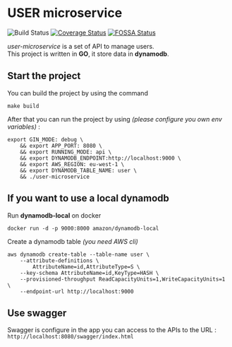 # USER microservice
 ![Build Status](https://travis-ci.org/thomaspoignant/user-microservice.svg?branch=master) [![Coverage Status](https://coveralls.io/repos/github/thomaspoignant/user-microservice/badge.png?branch=master)](https://coveralls.io/github/thomaspoignant/user-microservice?branch=master) [![FOSSA Status](https://app.fossa.io/api/projects/git%2Bgithub.com%2Fthomaspoignant%2Fuser-microservice.svg?type=shield)](https://app.fossa.io/projects/git%2Bgithub.com%2Fthomaspoignant%2Fuser-microservice?ref=badge_shield)


*user-microservice* is a set of API to manage users.  
This project is written in **GO**, it store data in **dynamodb**.

## Start the project

You can build the project by using the command 
``` shell
make build
```
After that you can run the project by using _(please configure you own env variables)_ :
``` shell
export GIN_MODE: debug \
    && export APP_PORT: 8080 \
    && export RUNNING_MODE: api \
    && export DYNAMODB_ENDPOINT:http://localhost:9000 \
    && export AWS_REGION: eu-west-1 \
    && export DYNAMODB_TABLE_NAME: user \
    && ./user-microservice
```

## If you want to use a local dynamodb
Run **dynamodb-local** on docker 
```shell
docker run -d -p 9000:8000 amazon/dynamodb-local
```

Create a dynamodb table _(you need AWS cli)_
```shell
aws dynamodb create-table --table-name user \
    --attribute-definitions \
        AttributeName=id,AttributeType=S \
    --key-schema AttributeName=id,KeyType=HASH \
    --provisioned-throughput ReadCapacityUnits=1,WriteCapacityUnits=1 \
    --endpoint-url http://localhost:9000
```

## Use swagger
Swagger is configure in the app you can access to the APIs to the URL : ```http://localhost:8080/swagger/index.html```
